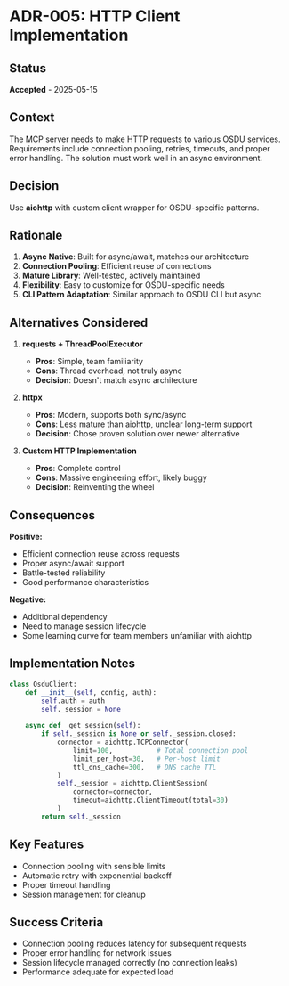 # ADR-005: HTTP Client Implementation

## Status
**Accepted** - 2025-05-15

## Context
The MCP server needs to make HTTP requests to various OSDU services. Requirements include connection pooling, retries, timeouts, and proper error handling. The solution must work well in an async environment.

## Decision
Use **aiohttp** with custom client wrapper for OSDU-specific patterns.

## Rationale
1. **Async Native**: Built for async/await, matches our architecture
2. **Connection Pooling**: Efficient reuse of connections
3. **Mature Library**: Well-tested, actively maintained
4. **Flexibility**: Easy to customize for OSDU-specific needs
5. **CLI Pattern Adaptation**: Similar approach to OSDU CLI but async

## Alternatives Considered
1. **requests + ThreadPoolExecutor**
   - **Pros**: Simple, team familiarity
   - **Cons**: Thread overhead, not truly async
   - **Decision**: Doesn't match async architecture

2. **httpx**
   - **Pros**: Modern, supports both sync/async
   - **Cons**: Less mature than aiohttp, unclear long-term support
   - **Decision**: Chose proven solution over newer alternative

3. **Custom HTTP Implementation**
   - **Pros**: Complete control
   - **Cons**: Massive engineering effort, likely buggy
   - **Decision**: Reinventing the wheel

## Consequences
**Positive:**
- Efficient connection reuse across requests
- Proper async/await support
- Battle-tested reliability
- Good performance characteristics

**Negative:**
- Additional dependency
- Need to manage session lifecycle
- Some learning curve for team members unfamiliar with aiohttp

## Implementation Notes
```python
class OsduClient:
    def __init__(self, config, auth):
        self.auth = auth
        self._session = None
    
    async def _get_session(self):
        if self._session is None or self._session.closed:
            connector = aiohttp.TCPConnector(
                limit=100,           # Total connection pool
                limit_per_host=30,   # Per-host limit
                ttl_dns_cache=300,   # DNS cache TTL
            )
            self._session = aiohttp.ClientSession(
                connector=connector,
                timeout=aiohttp.ClientTimeout(total=30)
            )
        return self._session
```

## Key Features
- Connection pooling with sensible limits
- Automatic retry with exponential backoff
- Proper timeout handling
- Session management for cleanup

## Success Criteria
- Connection pooling reduces latency for subsequent requests
- Proper error handling for network issues
- Session lifecycle managed correctly (no connection leaks)
- Performance adequate for expected load